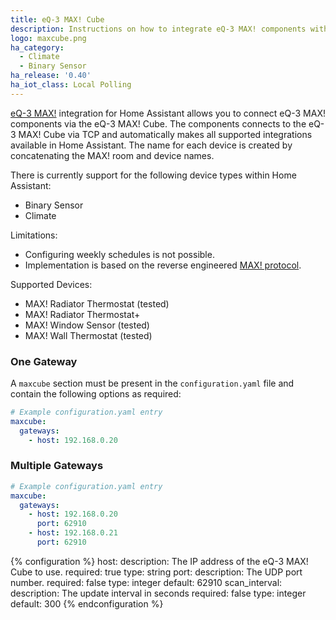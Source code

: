 ```yaml
---
title: eQ-3 MAX! Cube
description: Instructions on how to integrate eQ-3 MAX! components with Home Assistant via eQ-3 MAX! Cube.
logo: maxcube.png
ha_category:
  - Climate
  - Binary Sensor
ha_release: '0.40'
ha_iot_class: Local Polling
---
```


[eQ-3 MAX!](https://www.eq-3.com/products/max.html) integration for Home Assistant allows you to connect eQ-3 MAX! components via the eQ-3 MAX! Cube. The components connects to the eQ-3 MAX! Cube via TCP and automatically makes all supported integrations available in Home Assistant. The name for each device is created by concatenating the MAX! room and device names.

There is currently support for the following device types within Home Assistant:

- Binary Sensor
- Climate

Limitations:

- Configuring weekly schedules is not possible.
- Implementation is based on the reverse engineered [MAX! protocol](https://github.com/Bouni/max-cube-protocol).

Supported Devices:

- MAX! Radiator Thermostat (tested)
- MAX! Radiator Thermostat+
- MAX! Window Sensor (tested)
- MAX! Wall Thermostat (tested)

### One Gateway

A `maxcube` section must be present in the `configuration.yaml` file and contain the following options as required:

```yaml
# Example configuration.yaml entry
maxcube:
  gateways:
    - host: 192.168.0.20
```

### Multiple Gateways

```yaml
# Example configuration.yaml entry
maxcube:
  gateways:
    - host: 192.168.0.20
      port: 62910
    - host: 192.168.0.21
      port: 62910
```

{% configuration %}
  host:
    description: The IP address of the eQ-3 MAX! Cube to use.
    required: true
    type: string
  port:
    description: The UDP port number.
    required: false
    type: integer
    default: 62910
  scan_interval:
    description: The update interval in seconds
    required: false
    type: integer
    default: 300
{% endconfiguration %}

